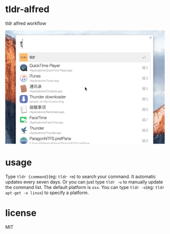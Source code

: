 # tldr-alfred
tldr alfred workflow

![](screenshot.gif)

# usage
Type `tldr {command}`(eg: `tldr rm`) to search your command. It automatic updates every seven days. Or you can just type `tldr -u` to manually update the command list. The default platform is `osx`. You can type `tldr -o`(eg: `tldr apt-get -o linux`) to specify a platform. 

# license
MIT

